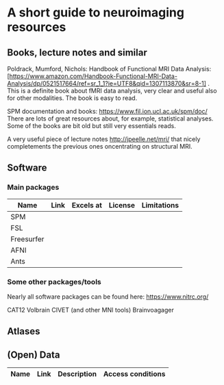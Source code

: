 # A short guide to neuroimaging resources

## Books, lecture notes and similar

Poldrack, Mumford, Nichols: Handbook of Functional MRI Data Analysis: [https://www.amazon.com/Handbook-Functional-MRI-Data-Analysis/dp/0521517664/ref=sr_1_1?ie=UTF8&qid=1307113870&sr=8-1] . This is a definite book about fMRI data analysis, very clear and useful also for other modalities. The book is easy to read.  

SPM documentation and books: https://www.fil.ion.ucl.ac.uk/spm/doc/ There are lots of great resources about, for example, statistical analyses. Some of the books are bit old but still very essentials reads.   

A very useful piece of lecture notes http://jpeelle.net/mri/ that nicely completements the previous ones oncentrating on structural MRI. 

## Software

### Main packages

| Name         | Link     | Excels at | License | Limitations |
|--------------|----------|-----------|---------|-------------|
| SPM          |          |           |         |             |
| FSL          |          |           |         |             |
| Freesurfer   |          |           |         |             |
| AFNI         |          |           |         |             |
| Ants         |          |           |         |             |

### Some other packages/tools

Nearly all software packages can be found here: https://www.nitrc.org/

CAT12 Volbrain CIVET (and other MNI tools) Brainvoagager


## Atlases

## (Open) Data

| Name       |     Link | Description             |      Access conditions |
|------------|----------|------------------------ |------------------------|
